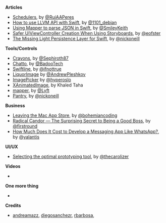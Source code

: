**Articles** 

* [Schedulers](http://codeplease.io/2015/11/30/schedulers/), by [@RuiAAPeres](https://twitter.com/RuiAAPeres)
* [How to use LLVM API with Swift](http://lowlevelbits.org/how-to-use-llvm-api-with-swift/), by [@1101_debian](https://twitter.com/1101_debian)
* [Using Mapper to parse JSON in Swift](https://eng.lyft.com/using-mapper-to-parse-json-in-swift-7788d5c57d74#.1hyqh98qi), by [@SmileyKeith](https://twitter.com/SmileyKeith)
* [Safer UIViewController Creation When Using Storyboards](https://medium.com/ios-os-x-development/safer-uiviewcontroller-creation-when-using-storyboards-1915ac2b2c80#.ejpmy4khq), by [@eofster](https://twitter.com/eofster)
* [The Missing Light Persistence Layer for Swift](https://medium.com/ios-os-x-development/the-missing-light-persistence-layer-for-swift-35ce75d02d47#.3kje2rh4j), by [@nickoneill](https://twitter.com/nickoneill)

**Tools/Controls**

* [Crayons](https://github.com/Sephiroth87/Crayons), by [@Sephiroth87](https://twitter.com/Sephiroth87)  
* [Chatto](https://github.com/badoo/Chatto), by [@BadooTech](https://twitter.com/BadooTech)
* [Swiftline](https://github.com/Swiftline/Swiftline), by [@ifnottrue](https://twitter.com/ifnottrue)  
* [LiquorImage](https://github.com/apleshkov/LiquorImage) by [@AndrewPleshkov](https://twitter.com/AndrewPleshkov)
* [ImagePicker](https://github.com/hyperoslo/ImagePicker) by [@hyperoslo](https://twitter.com/hyperoslo)
* [XAnimatedImage](https://github.com/khaledmtaha/XAnimatedImage), by Khaled Taha
* [mapper](https://github.com/lyft/mapper), by [@Lyft](https://twitter.com/Lyft)
* [Pantry](https://github.com/nickoneill/Pantry), by [@nickoneill](https://twitter.com/nickoneill)

**Business**

* [Leaving the Mac App Store](http://blog.sketchapp.com/post/134322691555/leaving-the-mac-app-store), by [@bohemiancoding](https://twitter.com/bohemiancoding)  
* [Radical Candor — The Surprising Secret to Being a Good Boss](http://firstround.com/review/radical-candor-the-surprising-secret-to-being-a-good-boss/), by [@firstround](https://twitter.com/firstround)
* [How Much Does It Cost to Develop a Messaging App Like WhatsApp?](https://yalantis.com/blog/cost-of-mobile-messaging-app-development-types-kpis-landscape-recommended-approach-and-cost-of-development/), by [@yalantis](https://twitter.com/yalantis)

**UI/UX**

* [Selecting the optimal prototyping tool](https://medium.com/the-artificial/selecting-the-optimal-prototyping-tool-f60bc49aecf3), by [@thecarolizer](https://twitter.com/thecarolizer)  

**Videos**

*

**One more thing**

* 

**Credits**

* [andreamazz](https://github.com/andreamazz), [diegosanchezr](https://github.com/diegosanchezr), [rbarbosa](https://github.com/rbarbosa),
